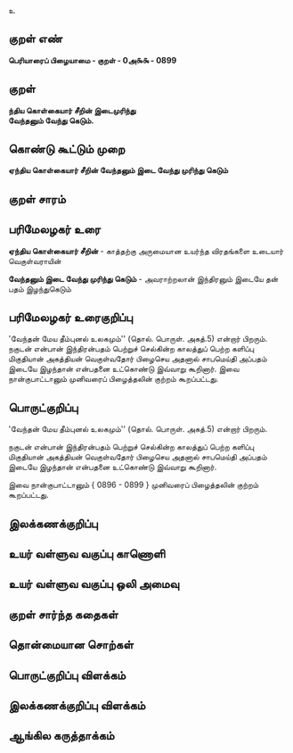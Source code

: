 உ

## குறள் எண் 

**பெரியாரைப் பிழையாமை - குறள் - 0அ௯௯ - 0899**

## குறள் 

**ந்திய கொள்கையார் சீறின் இடைமுரிந்து  
வேந்தனும் வேந்து கெடும்.**

## கொண்டு கூட்டும் முறை

**ஏந்திய கொள்கையார் சீறின் வேந்தனும் இடை வேந்து முரிந்து கெடும்**

## குறள் சாரம் 


## பரிமேலழகர் உரை

**ஏந்திய கொள்கையார் சீறின்** - காத்தற்கு அருமையான உயர்ந்த விரதங்களை உடையார் வெகுள்வராயின் 

**வேந்தனும் இடை வேந்து முரிந்து கெடும்** - அவராற்றலான் இந்திரனும் இடையே தன் பதம் இழந்துகெடும் 

## பரிமேலழகர் உரைகுறிப்பு   

'வேந்தன் மேய தீம்புனல் உலகமும்'' (தொல். பொருள். அகத்.5) என்றார் பிறரும். நகுடன் என்பான் இந்திரன்பதம் பெற்றுச் செல்கின்ற காலத்துப் பெற்ற களிப்பு மிகுதியான் அகத்தியன் வெகுள்வதோர் பிழைசெய அதனால் சாபமெய்தி அப்பதம் இடையே இழந்தான் என்பதனை உட்கொண்டு இவ்வாறு கூறினார். இவை நான்குபாட்டானும் முனிவரைப் பிழைத்தலின் குற்றம் கூறப்பட்டது.

## பொருட்குறிப்பு 

'வேந்தன் மேய தீம்புனல் உலகமும்'' (தொல். பொருள். அகத்.5) என்றார் பிறரும். 

நகுடன் என்பான் இந்திரன்பதம் பெற்றுச் செல்கின்ற காலத்துப் பெற்ற களிப்பு மிகுதியான் அகத்தியன் வெகுள்வதோர் பிழைசெய அதனால் சாபமெய்தி அப்பதம் இடையே இழந்தான் என்பதனை உட்கொண்டு இவ்வாறு கூறினார். 

இவை நான்குபாட்டானும் { 0896 - 0899 }  முனிவரைப் பிழைத்தலின் குற்றம் கூறப்பட்டது. 

## இலக்கணக்குறிப்பு  


## உயர் வள்ளுவ வகுப்பு காணொளி


## உயர் வள்ளுவ வகுப்பு ஒலி அமைவு 

 
## குறள் சார்ந்த கதைகள் 


## தொன்மையான சொற்கள்


## பொருட்குறிப்பு விளக்கம்


## இலக்கணக்குறிப்பு விளக்கம்


## ஆங்கில கருத்தாக்கம் 


